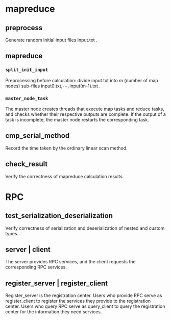 #  mapreduce

## preprocess
Generate random initial input files $\text{input.txt}$ .

##   mapreduce

###  `split_init_input`
Preprocessing before calculation: divide $\text{input.txt}$ into $m$ (number of map nodes) sub-files $\text{input0.txt},\cdots,\text{input(m-1).txt}$ .

### `master_node_task`
The master node creates threads that execute map tasks and reduce tasks, and checks whether their respective outputs are complete. If the output of a task is incomplete, the master node restarts the corresponding task.


## cmp_serial_method

Record the time taken by the ordinary linear scan method.

## check_result
Verify the correctness of mapreduce calculation results.


# RPC

## test_serialization_deserialization
Verify correctness of serialization and deserialization of nested and custom types.

## server | client
The server provides RPC services, and the client requests the corresponding RPC services.

## register_server | register_client
Register_server is the registration center. Users who provide RPC serve as register_client to register the services they provide to the registration center. Users who query RPC serve as query_client to query the registration center for the information they need services.
<!--stackedit_data:
eyJoaXN0b3J5IjpbLTE4MzI0MjU2NjUsMjg1NzgwMTAxLDI5ND
g3NzM4MCw2MTEwNTI1MjMsLTIxMjEwNTk2MjMsLTE2NDY4NTA0
MCwtMTUwMjcxOTc1MiwtMTM0MzUwNjUxNSwtMjA4ODc0NjYxMi
wtMTUwMzQxMjAyOSwtODM3NjUxNzQ2LC01Mjc3OTU0NTQsLTgz
ODAzMzg5MCwtMTkyMjk2MzE3MCwxMjM3MjkyMTg1LDE3NzYwMT
ExMDMsODMzMTgxODk3LDE4NTY4MjgyOTFdfQ==
-->